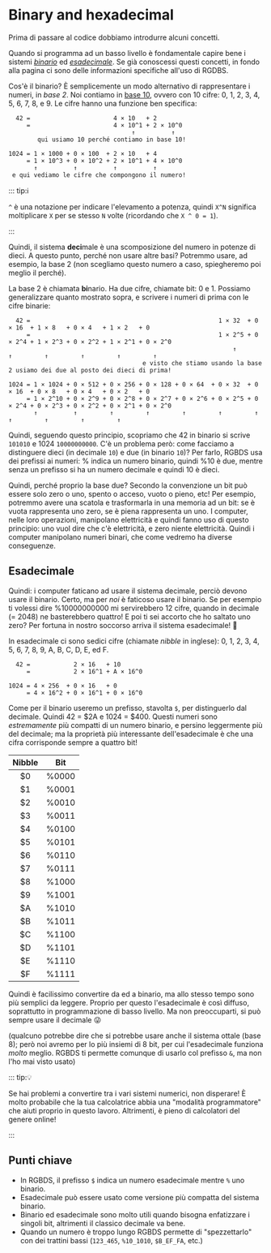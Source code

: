 # Binary and hexadecimal

Prima di passare al codice dobbiamo introdurre alcuni concetti.

Quando si programma ad un basso livello è fondamentale capire bene i sistemi _[binario](https://it.wikipedia.org/wiki/Sistema_numerico_binario)_ ed _[esadecimale](https://it.wikipedia.org/wiki/esadecimale)_.
Se già conoscessi questi concetti, in fondo alla pagina ci sono delle informazioni specifiche all'uso di RGDBS.

Cos'è il binario?
È semplicemente un modo alternativo di rappresentare i numeri, in _base 2_.
Noi contiamo in [base 10](https://it.wikipedia.org/wiki/decimale), ovvero con 10 cifre: 0, 1, 2, 3, 4, 5, 6, 7, 8, e 9.
Le cifre hanno una funzione ben specifica:

```
  42 =                       4 × 10   + 2
     =                       4 × 10^1 + 2 × 10^0
                                  ↑          ↑
    	qui usiamo 10 perché contiamo in base 10!

1024 = 1 × 1000 + 0 × 100  + 2 × 10   + 4
     = 1 × 10^3 + 0 × 10^2 + 2 × 10^1 + 4 × 10^0
       ↑          ↑          ↑          ↑
 e qui vediamo le cifre che compongono il numero!
```

::: tip:ℹ️

`^` è una notazione per indicare l'elevamento a potenza, quindi `X^N` significa moltiplicare `X` per se stesso `N` volte (ricordando che `X ^ 0 = 1`).

:::

Quindi, il sistema **deci**male è una scomposizione del numero in potenze di dieci.
A questo punto, perché non usare altre basi?
Potremmo usare, ad esempio, la base 2
(non scegliamo questo numero a caso, spiegheremo poi meglio il perché).

La base 2 è chiamata **bi**nario. Ha due cifre, chiamate bit: 0 e 1.
Possiamo generalizzare quanto mostrato sopra, e scrivere i numeri di prima con le cifre binarie:

```
  42 =                                                    1 × 32  + 0 × 16  + 1 × 8   + 0 × 4   + 1 × 2   + 0
     =                                                    1 × 2^5 + 0 × 2^4 + 1 × 2^3 + 0 × 2^2 + 1 × 2^1 + 0 × 2^0
                                                              ↑         ↑         ↑         ↑         ↑         ↑
                                     e visto che stiamo usando la base 2 usiamo dei due al posto dei dieci di prima!

1024 = 1 × 1024 + 0 × 512 + 0 × 256 + 0 × 128 + 0 × 64  + 0 × 32  + 0 × 16  + 0 × 8   + 0 × 4   + 0 × 2   + 0
     = 1 × 2^10 + 0 × 2^9 + 0 × 2^8 + 0 × 2^7 + 0 × 2^6 + 0 × 2^5 + 0 × 2^4 + 0 × 2^3 + 0 × 2^2 + 0 × 2^1 + 0 × 2^0
       ↑          ↑         ↑         ↑         ↑         ↑         ↑         ↑         ↑         ↑         ↑
```

Quindi, seguendo questo principio, scopriamo che 42 in binario si scrive `101010` e 1024 `10000000000`.
C'è un problema però: come facciamo a distinguere dieci (in decimale `10`) e due (in binario `10`)? Per farlo, RGBDS usa dei prefissi ai numeri: % indica un numero binario, quindi %10 è due, mentre senza un prefisso si ha un numero decimale e quindi 10 è dieci.

Quindi, perché proprio la base due?
Secondo la convenzione un bit può essere solo zero o uno, spento o acceso, vuoto o pieno, etc!
Per esempio, potremmo avere una scatola e trasformarla in una memoria ad un bit:
se è vuota rappresenta uno zero, se è piena rappresenta un uno.
I computer, nelle loro operazioni, manipolano elettricità e quindi fanno uso di questo principio: uno vuol dire che c'è elettricità, e zero niente elettricità. Quindi i computer manipolano numeri binari, che come vedremo ha diverse conseguenze.

## Esadecimale

Quindi: i computer faticano ad usare il sistema decimale, perciò devono usare il binario.
Certo, ma per _noi_ è faticoso usare il binario.
Se per esempio ti volessi dire %10000000000 mi servirebbero 12 cifre, quando in decimale (= 2048) ne basterebbero quattro!
E poi ti sei accorto che ho saltato uno zero?
Per fortuna in nostro soccorso arriva il sistema esadecimale! 🦸

In esadecimale ci sono sedici cifre (chiamate _nibble_ in inglese): 0, 1, 2, 3, 4, 5, 6, 7, 8, 9, A, B, C, D, E, ed F.

```
  42 =            2 × 16   + 10
     =            2 × 16^1 + A × 16^0

1024 = 4 × 256  + 0 × 16   + 0
     = 4 × 16^2 + 0 × 16^1 + 0 × 16^0
```

Come per il binario useremo un prefisso, stavolta `$`, per distinguerlo dal decimale.
Quindi 42 = $2A e 1024 = $400.
Questi numeri sono _estremamente_ più compatti di un numero binario, e persino leggermente più del decimale; ma la proprietà più interessante dell'esadecimale è che una cifra corrisponde sempre a quattro bit!

 Nibble | Bit
:------:|:----:
     $0 | %0000
     $1 | %0001
     $2 | %0010
     $3 | %0011
     $4 | %0100
     $5 | %0101
     $6 | %0110
     $7 | %0111
     $8 | %1000
     $9 | %1001
     $A | %1010
     $B | %1011
     $C | %1100
     $D | %1101
     $E | %1110
     $F | %1111

Quindi è facilissimo convertire da ed a binario, ma allo stesso tempo sono più semplici da leggere.
Proprio per questo l'esadecimale è così diffuso, soprattutto in programmazione di basso livello.
Ma non preoccuparti, si può sempre usare il decimale 😜

(qualcuno potrebbe dire che si potrebbe usare anche il sistema ottale (base 8); però noi avremo per lo più insiemi di 8 bit, per cui l'esadecimale funziona _molto_ meglio. RGBDS ti permette comunque di usarlo col prefisso `&`, ma non l'ho mai visto usato)

::: tip:💡

Se hai problemi a convertire tra i vari sistemi numerici, non disperare! È molto probabile che la tua calcolatrice abbia una "modalità programmatore" che aiuti proprio in questo lavoro. Altrimenti, è pieno di calcolatori del genere online!

:::

## Punti chiave

- In RGBDS, il prefisso `$` indica un numero esadecimale mentre `%` uno binario.
- Esadecimale può essere usato come versione più compatta del sistema binario.
- Binario ed esadecimale sono molto utili quando bisogna enfatizzare i singoli bit, altrimenti il classico decimale va bene.
- Quando un numero è troppo lungo RGBDS permette di "spezzettarlo" con dei trattini bassi (`123_465`, `%10_1010`, `$B_EF_FA`, etc.)
